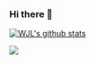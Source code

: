### Hi there 👋

<!-- - 🔭 I’m currently working on ... -->

<!-- 🌱 Full stack training -->

<!-- - 👯 I’m looking to collaborate on ... -->
<!-- - 🤔 I’m looking for help with ... -->
<!-- - 💬 Ask me about ... -->

<!-- 📫 How to reach me:  -->

<!-- 😄 Pronouns: ... -->

<!-- ⚡ Fun fact: ... -->

<a href="https://github.com/anuraghazra/github-readme-stats"><img align="center" src="https://github-readme-stats.vercel.app/api?username=wlonestar&show_icons=true&include_all_commits=true&count_private=true&theme=buefy&hide_border=true" alt="WJL's github stats" /></a>

<a href="https://github.com/anuraghazra/github-readme-stats"><img align="center" src="https://github-readme-stats.vercel.app/api/top-langs/?username=wlonestar&layout=compact&theme=buefy&hide=scss,css,html&hide_border=true" /></a>


